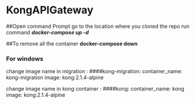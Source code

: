 # KongAPIGateway

##Open command Prompt 
go to the location where you cloned the repo
run command **_docker-compose up -d_**


##To remove all the container 
**docker-compose down**


### For windows 

change image name in migration :
####kong-migration:
    container_name: kong-migration
    image: kong:2.1.4-alpine


change image name in kong container :
####kong:
    container_name: kong
    image: kong:2.1.4-alpine



